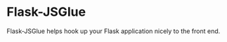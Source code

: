 Flask-JSGlue
============

Flask-JSGlue helps hook up your Flask application nicely to the front end.
